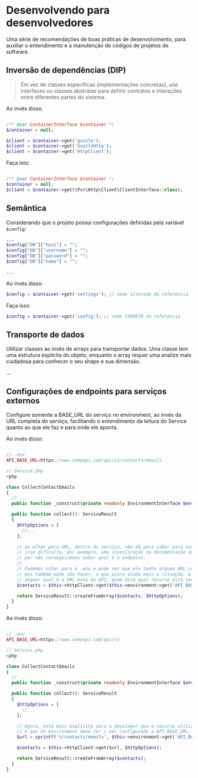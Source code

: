 # Desenvolvendo para desenvolvedores

Uma série de recomendações de boas práticas de desenvolvimento, para auxiliar o entendimento e a manutenção de códigos de projetos de software.

## Inversão de dependências (DIP)

> Em vez de classes específicas (implementações concretas), use interfaces ou classes abstratas para definir contratos e interações entre diferentes partes do sistema. 

Ao invés disso:
```php

/** @var ContainerInterface $container */
$container = null;

$client = $container->get('guzzle');
$client = $container->get('GuzzleHttp');
$client = $container->get('HttpClient');
```

Faça isto:
```php

/** @var ContainerInterface $container */
$container = null;
$client = $container->get(\Psr\Http\Client\ClientInterface::class);
```

## Semântica

Considerando que o projeto possui configurações definidas pela variável `$config`: 

```php
...
$config["DB"]["host"] = "";
$config["DB"]["username"] = "";
$config["DB"]["password"] = "";
$config["DB"]["name"] = "";

...
```

Ao invés disso:

```php
$config = $container->get('settings'); // nome alterado da referência
```

Faça isso:

```php
$config = $container->get('config'); // nome CORRETO da referência
```

## Transporte de dados

Utilizar classes ao invés de arrays para transportar dados.
Uma classe tem uma estrutura explicita do objeto, enquanto o array requer uma analize mais cuidadosa para conhecer o seu shape e sua dimensão.

...

## Configurações de endpoints para serviços externos

Configure somente a BASE_URL do serviço no environment, ao invés da URL completa do serviço, facilitando o entendimento da leitura do Service quanto ao que ele faz e para onde ele aponta.

Ao invés disso:

```php

// .env
API_BASE_URL=https://www.someapi.com/api/v1/contacts/emails

// Service.php
<php

class CollectContactEmails
{
  // ...
  public function _construct(private readonly EnvironmentInterface $environment, private readonly HttpClientInterface $httpClient) {}

  public function collect(): ServiceResult
  {
    $httpOptions = [
      //...
    ];

    // ao olhar para URL, dentro do serviço, não dá para saber para onde ela aponta.
    // isso dificulta, por exemplo, uma investicação na documentação da integração,
    // por não conseguirmoos saber qual é o endpoint.
    //
    // Podemos olhar para o .env e pode ser que ele tenha alguma URL configurada num .env.example,
    // mas também pode não haver, o que piora ainda mais a situação, o que deixa o developer sem saber
    // sequer qual é a URL base da API, quem dirá qual recurso está sendo requisitado.
    $contacts = $this->httpClient->get($this->environment->get('API_BASE_URL'));

    return ServiceResult::createFromArray($contacts, $httpOptions);
  }
}

```

Ao invés disso:

```php

// .env
API_BASE_URL=https://www.someapi.com/api/v1

// Service.php
<php

class CollectContactEmails
{
  // ...
  public function _construct(private readonly EnvironmentInterface $environment, private readonly HttpClientInterface $httpClient) {}

  public function collect(): ServiceResult
  {
    $httpOptions = [
      //...
    ];

    // Agora, está mais explícitp para o developer que o recurso utilizado é o /contacts/email
    // e que no environment deve ter / ser configurado a API_BASE_URL.
    $url = sprintf('%/contacts/emails', $this->environment->get('API_BASE_URL'));

    $contacts = $this->httpClient->get($url, $httpOptions);

    return ServiceResult::createFromArray($contacts);
  }
}

```
